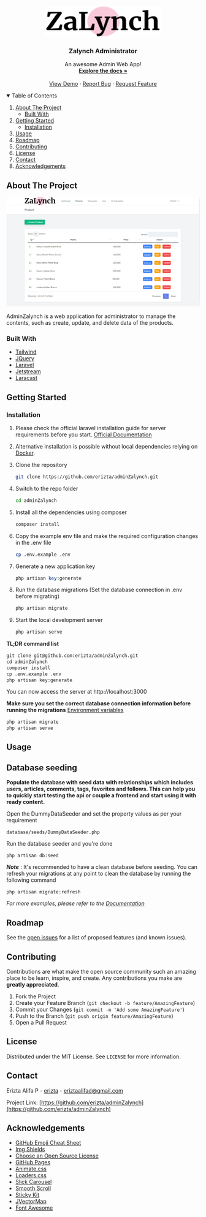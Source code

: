 <!-- PROJECT LOGO -->
<br />
<p align="center">
  <a href="https://github.com/erizta/adminZalynch">
    <img src="logo.png" alt="Logo" width="300" height="80">
  </a>

  <h3 align="center">Zalynch Administrator</h3>

  <p align="center">
    An awesome Admin Web App!
    <br />
    <a href="https://github.com/erizta/adminZalynch"><strong>Explore the docs »</strong></a>
    <br />
    <br />
    <a href="https://github.com/erizta/adminZalynch">View Demo</a>
    ·
    <a href="https://github.com/erizta/adminZalynch/issues">Report Bug</a>
    ·
    <a href="https://github.com/erizta/adminZalynch/issues">Request Feature</a>
  </p>
</p>

<!-- TABLE OF CONTENTS -->
<details open="open">
  <summary>Table of Contents</summary>
  <ol>
    <li>
      <a href="#about-the-project">About The Project</a>
      <ul>
        <li><a href="#built-with">Built With</a></li>
      </ul>
    </li>
    <li>
      <a href="#getting-started">Getting Started</a>
      <ul>
        <li><a href="#installation">Installation</a></li>
      </ul>
    </li>
    <li><a href="#usage">Usage</a></li>
    <li><a href="#roadmap">Roadmap</a></li>
    <li><a href="#contributing">Contributing</a></li>
    <li><a href="#license">License</a></li>
    <li><a href="#contact">Contact</a></li>
    <li><a href="#acknowledgements">Acknowledgements</a></li>
  </ol>
</details>

<!-- ABOUT THE PROJECT -->

## About The Project

![Zalynch Admin][product-screenshot]

AdminZalynch is a web application for administrator to manage the contents, such as create, update, and delete data of the products.

### Built With

-   [Tailwind](https://tailwindcss.com)
-   [JQuery](https://jquery.com)
-   [Laravel](https://laravel.com)
-   [Jetstream](https://jetstream.laravel.com)
-   [Laracast](https://laracasts.com)

<!-- GETTING STARTED -->

## Getting Started

### Installation

1. Please check the official laravel installation guide for server requirements before you start. [Official Documentation](https://laravel.com/docs/5.4/installation#installation)

2. Alternative installation is possible without local dependencies relying on [Docker](#docker).
3. Clone the repository
    ```sh
    git clone https://github.com/erizta/adminZalynch.git
    ```
4. Switch to the repo folder
    ```sh
    cd adminZalynch
    ```
5. Install all the dependencies using composer
    ```php
    composer install
    ```
6. Copy the example env file and make the required configuration changes in the .env file
    ```sh
    cp .env.example .env
    ```
7. Generate a new application key
    ```php
    php artisan key:generate
    ```
8. Run the database migrations (Set the database connection in .env before migrating)
    ```php
    php artisan migrate
    ```
9. Start the local development server
    ```php
    php artisan serve
    ```
**TL;DR command list**

    git clone git@github.com:erizta/adminZalynch.git
    cd adminZalynch
    composer install
    cp .env.example .env
    php artisan key:generate
You can now access the server at http://localhost:3000

**Make sure you set the correct database connection information before running the migrations** [Environment variables](#environment-variables)

    php artisan migrate
    php artisan serve

<!-- USAGE EXAMPLES -->

## Usage

## Database seeding

**Populate the database with seed data with relationships which includes users, articles, comments, tags, favorites and follows. This can help you to quickly start testing the api or couple a frontend and start using it with ready content.**

Open the DummyDataSeeder and set the property values as per your requirement

    database/seeds/DummyDataSeeder.php

Run the database seeder and you're done

    php artisan db:seed

***Note*** : It's recommended to have a clean database before seeding. You can refresh your migrations at any point to clean the database by running the following command

    php artisan migrate:refresh

_For more examples, please refer to the [Documentation](https://example.com)_

<!-- ROADMAP -->

## Roadmap

See the [open issues](https://github.com/erizta/Best-README-Template/issues) for a list of proposed features (and known issues).

<!-- CONTRIBUTING -->

## Contributing

Contributions are what make the open source community such an amazing place to be learn, inspire, and create. Any contributions you make are **greatly appreciated**.

1. Fork the Project
2. Create your Feature Branch (`git checkout -b feature/AmazingFeature`)
3. Commit your Changes (`git commit -m 'Add some AmazingFeature'`)
4. Push to the Branch (`git push origin feature/AmazingFeature`)
5. Open a Pull Request

<!-- LICENSE -->

## License

Distributed under the MIT License. See `LICENSE` for more information.

<!-- CONTACT -->

## Contact

Erizta Alifa P - [erizta](https://linkedin.com/in/erizta) - eriztaalifad@gmail.com

Project Link: [https://github.com/erizta/adminZalynch](https://github.com/erizta/adminZalynch)

<!-- ACKNOWLEDGEMENTS -->

## Acknowledgements

-   [GitHub Emoji Cheat Sheet](https://www.webpagefx.com/tools/emoji-cheat-sheet)
-   [Img Shields](https://shields.io)
-   [Choose an Open Source License](https://choosealicense.com)
-   [GitHub Pages](https://pages.github.com)
-   [Animate.css](https://daneden.github.io/animate.css)
-   [Loaders.css](https://connoratherton.com/loaders)
-   [Slick Carousel](https://kenwheeler.github.io/slick)
-   [Smooth Scroll](https://github.com/cferdinandi/smooth-scroll)
-   [Sticky Kit](http://leafo.net/sticky-kit)
-   [JVectorMap](http://jvectormap.com)
-   [Font Awesome](https://fontawesome.com)

<!-- MARKDOWN LINKS & IMAGES -->
<!-- https://www.markdownguide.org/basic-syntax/#reference-style-links -->

[product-screenshot]: 11.png
